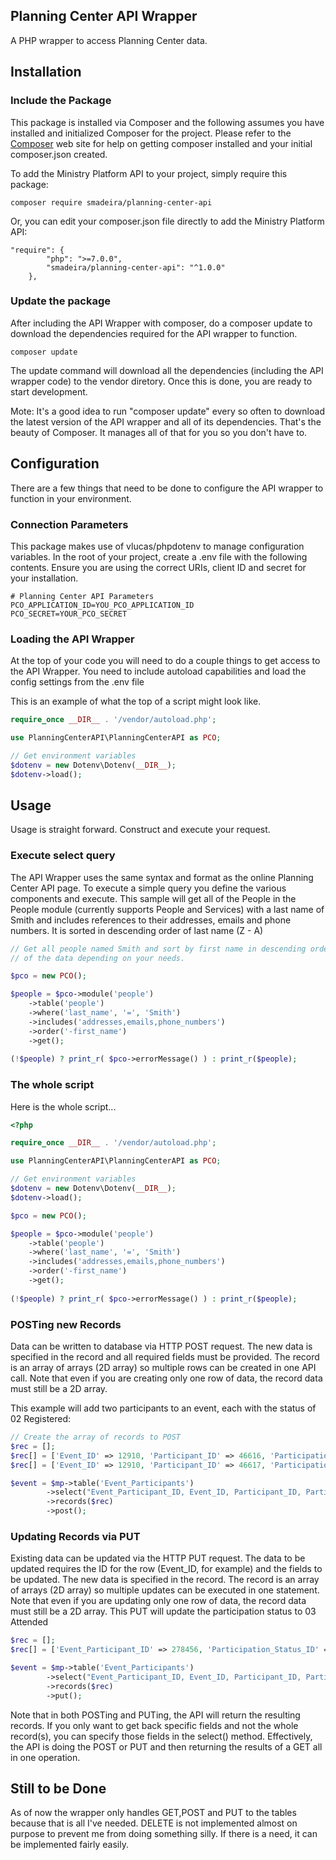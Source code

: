 ## Planning Center API Wrapper

A PHP wrapper to access Planning Center data.</p>
## Installation
### Include the Package
This package is installed via Composer and the following assumes you have installed and initialized Composer for 
the project.  Please refer to the <a href="http://getcomposer.org" target="blank">Composer</a> web site for help on getting composer
installed and your initial composer.json created. 

To add the Ministry Platform API to your project, simply require this package:

```shell
composer require smadeira/planning-center-api
```

Or, you can edit your composer.json file directly to add the Ministry Platform API:
```
"require": {
        "php": ">=7.0.0",
        "smadeira/planning-center-api": "^1.0.0"
    },
```

### Update the package
After including the API Wrapper with composer, do a composer update to download the dependencies required for the 
API wrapper to function.

```
composer update
```
The update command will download all the dependencies (including the API wrapper code) to the vendor diretory.  Once this is done, you are ready to 
start development.

Mote: It's a good idea to run "composer update" every so often to download the latest version of the API wrapper and all of its dependencies.  That's the 
beauty of Composer. It manages all of that for you so you don't have to.

## Configuration
There are a few things that need to be done to configure the API wrapper to function in your environment.

### Connection Parameters
This package makes use of vlucas/phpdotenv to manage configuration variables.  In the root of your project, create a .env file with the following contents.  Ensure you
are using the correct URIs, client ID and secret for your installation.

```
# Planning Center API Parameters
PCO_APPLICATION_ID=YOU_PCO_APPLICATION_ID
PCO_SECRET=YOUR_PCO_SECRET
```

### Loading the API Wrapper
At the top of your code you will need to do a couple things to get access to the API Wrapper. You need to include autoload capabilities and load the 
config settings from the .env file

This is an example of what the top of a script might look like.

```php
require_once __DIR__ . '/vendor/autoload.php';

use PlanningCenterAPI\PlanningCenterAPI as PCO;

// Get environment variables
$dotenv = new Dotenv\Dotenv(__DIR__);
$dotenv->load();

```  

## Usage
Usage is straight forward.  Construct and execute your request.

### Execute select query
The API Wrapper uses the same syntax and format as the online Planning Center API page. To execute a simple query you define the various components and execute.
This sample will get all of the People in the People module (currently supports People and Services) with a last name of Smith and includes references to their
addresses, emails and phone numbers.  It is sorted in descending order of last name (Z - A)  

```php
// Get all people named Smith and sort by first name in descending order.  Then, print the results in array format (you would do additional processing 
// of the data depending on your needs.

$pco = new PCO();

$people = $pco->module('people')
    ->table('people')
    ->where('last_name', '=', 'Smith')
    ->includes('addresses,emails,phone_numbers')
    ->order('-first_name')
    ->get();
        
(!$people) ? print_r( $pco->errorMessage() ) : print_r($people);         
```

### The whole script
Here is the whole script...
```php
<?php

require_once __DIR__ . '/vendor/autoload.php';

use PlanningCenterAPI\PlanningCenterAPI as PCO;

// Get environment variables
$dotenv = new Dotenv\Dotenv(__DIR__);
$dotenv->load();

$pco = new PCO();

$people = $pco->module('people')
    ->table('people')
    ->where('last_name', '=', 'Smith')
    ->includes('addresses,emails,phone_numbers')
    ->order('-first_name')
    ->get();
        
(!$people) ? print_r( $pco->errorMessage() ) : print_r($people); 
```

### POSTing new Records
Data can be written to database via HTTP POST request. The new data is specified in the record and all required fields must be provided.
The record is an array of arrays (2D array) so multiple rows can be created in one API call. Note that even if you are creating only one 
row of data, the record data must still be a 2D array.

This example will add two participants to an event, each with the status of 02 Registered:
```php
// Create the array of records to POST
$rec = [];
$rec[] = ['Event_ID' => 12910, 'Participant_ID' => 46616, 'Participation_Status_ID' => 2];
$rec[] = ['Event_ID' => 12910, 'Participant_ID' => 46617, 'Participation_Status_ID' => 2];

$event = $mp->table('Event_Participants')
		->select("Event_Participant_ID, Event_ID, Participant_ID, Participation_Status_ID")
		->records($rec)			
		->post();
``` 

### Updating Records via PUT
Existing data can be updated via the HTTP PUT request.  The data to be updated requires the ID for the row (Event_ID, for example) and the fields to be updated. 
The new data is specified in the record.  The record is an array of arrays (2D array) so multiple updates can be executed in one statement. Note 
that even if you are updating only one row of data, the record data must still be a 2D array.  This PUT will update the participation status to 03 Attended

```php
$rec = [];
$rec[] = ['Event_Participant_ID' => 278456, 'Participation_Status_ID' => 3];

$event = $mp->table('Event_Participants')
		->select("Event_Participant_ID, Event_ID, Participant_ID, Participation_Status_ID")
		->records($rec)			
		->put();
```

Note that in both POSTing and PUTing, the API will return the resulting records.  If you only want to get back specific fields and 
not the whole record(s), you can specify those fields in the select() method.  Effectively, the API is doing the POST or PUT and then 
returning the results of a GET all in one operation.  

## Still to be Done
As of now the wrapper only handles GET,POST and PUT to the tables because that is all I've needed.  DELETE is not implemented almost on purpose to 
prevent me from doing something silly. If there is a need, it can be implemented fairly easily.